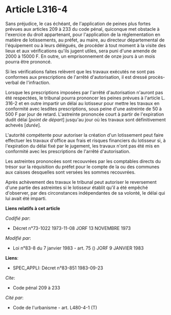 # Article L316-4

Sans préjudice, le cas échéant, de l'application de peines plus fortes prévues aux articles 209 à 233 du code pénal,
quiconque met obstacle à l'exercice du droit appartenant, pour l'application de la réglementation en matière de lotissements,
au préfet, au maire, au directeur départemental de l'équipement ou à leurs délégués, de procéder à tout moment à la visite
des lieux et aux vérifications qu'ils jugent utiles, sera puni d'une amende de 2000 à 15000 F. En outre, un emprisonnement de
onze jours à un mois pourra être prononcé.

Si les vérifications faites relèvent que les travaux exécutés ne sont pas conformes aux prescriptions de l'arrêté
d'autorisation, il est dressé procès-verbal de l'infraction.

Lorsque les prescriptions imposées par l'arrêté d'autorisation n'auront pas été respectées, le tribunal pourra prononcer les
peines prévues à l'article L. 316-2 et en outre impartir un délai au lotisseur pour mettre les travaux en conformité avec
lesdites prescriptions, sous peine d'une astreinte de 50 à 500 F par jour de retard. L'astreinte prononcée court à partir de
l'expiration dudit délai [*point de départ*] jusqu'au jour où les travaux sont définitivement achevés [*durée*].

L'autorité compétente pour autoriser la création d'un lotissement peut faire effectuer les travaux d'office aux frais et
risques financiers du lotisseur si, à l'expiration du délai fixé par le jugement, les travaux n'ont pas été mis en conformité
avec les prescriptions de l'arrêté d'autorisation.

Les astreintes prononcées sont recouvrées par les comptables directs du trésor sur la réquisition du préfet pour le compte de
la ou des communes aux caisses desquelles sont versées les sommes recouvrées.

Après achèvement des travaux le tribunal peut autoriser le reversement d'une partie des astreintes si le lotisseur établit
qu'il a été empêché d'observer, par des circonstances indépendantes de sa volonté, le délai qui lui avait été imparti.

**Liens relatifs à cet article**

_Codifié par_:

  - Décret n°73-1022 1973-11-08 JORF 13 NOVEMBRE 1973

_Modifié par_:

  - Loi n°83-8 du 7 janvier 1983 - art. 75 () JORF 9 JANVIER 1983

**Liens**:

  - SPEC_APPLI: Décret n°83-851 1983-09-23

_Cite_:

  - Code pénal 209 à 233

_Cité par_:

  - Code de l'urbanisme - art. L480-4-1 (T)
